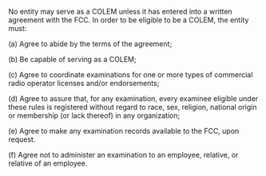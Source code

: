 No entity may serve as a COLEM unless it has entered into a written agreement with the FCC. In order to be eligible to be a COLEM, the entity must:

(a) Agree to abide by the terms of the agreement;

(b) Be capable of serving as a COLEM;
                                    

(c) Agree to coordinate examinations for one or more types of commercial radio operator licenses and/or endorsements;

(d) Agree to assure that, for any examination, every examinee eligible under these rules is registered without regard to race, sex, religion, national origin or membership (or lack thereof) in any organization;

(e) Agree to make any examination records available to the FCC, upon request.

(f) Agree not to administer an examination to an employee, relative, or relative of an employee.

